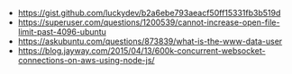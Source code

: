 * https://gist.github.com/luckydev/b2a6ebe793aeacf50ff15331fb3b519d
* https://superuser.com/questions/1200539/cannot-increase-open-file-limit-past-4096-ubuntu
* https://askubuntu.com/questions/873839/what-is-the-www-data-user
* https://blog.jayway.com/2015/04/13/600k-concurrent-websocket-connections-on-aws-using-node-js/